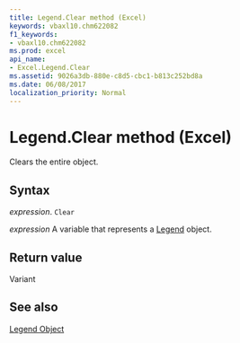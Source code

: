 ```yaml
---
title: Legend.Clear method (Excel)
keywords: vbaxl10.chm622082
f1_keywords:
- vbaxl10.chm622082
ms.prod: excel
api_name:
- Excel.Legend.Clear
ms.assetid: 9026a3db-880e-c8d5-cbc1-b813c252bd8a
ms.date: 06/08/2017
localization_priority: Normal
---
```



# Legend.Clear method (Excel)

Clears the entire object.


## Syntax

_expression_. `Clear`

_expression_ A variable that represents a [Legend](Excel.Legend-graph-property.md) object.


## Return value

Variant


## See also


[Legend Object](Excel.Legend(object).md)

